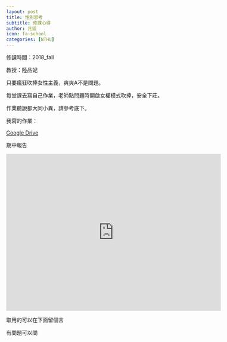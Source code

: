```yaml
---
layout: post
title: 性別思考
subtitle: 修課心得
author: 兆廷
icon: fa-school
categories: [NTHU]
---
```


修課時間：2018_fall

教授：陸品妃

只要瘋狂吹捧女性主義，爽爽A不是問題。

每堂課去寫自己作業，老師點問題時開啟女權模式吹捧，安全下莊。

作業聽說都大同小異，請參考底下。


我寫的作業：

[Google Drive](https://drive.google.com/drive/folders/1a52ngzHPuIYF5xPLJKROcq9gbrL5NrI1?usp=sharing)

期中報告
<iframe src="https://slides.com/jtchen0528/manspreading/embed" width="576" height="420" scrolling="no" frameborder="0" webkitallowfullscreen mozallowfullscreen allowfullscreen></iframe>

取用的可以在下面留個言

有問題可以問

<br>
